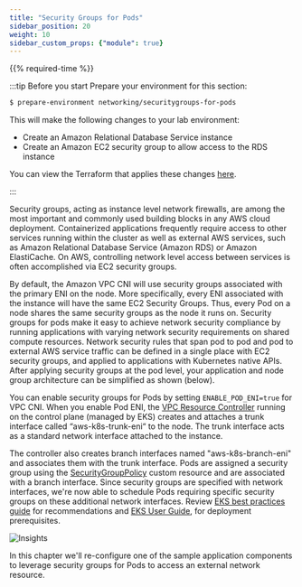 ```yaml
---
title: "Security Groups for Pods"
sidebar_position: 20
weight: 10
sidebar_custom_props: {"module": true}
---
```


{{% required-time %}}

:::tip Before you start
Prepare your environment for this section:

```bash timeout=900 wait=30
$ prepare-environment networking/securitygroups-for-pods
```

This will make the following changes to your lab environment:
- Create an Amazon Relational Database Service instance
- Create an Amazon EC2 security group to allow access to the RDS instance

You can view the Terraform that applies these changes [here](https://github.com/VAR::MANIFESTS_OWNER/VAR::MANIFESTS_REPOSITORY/tree/VAR::MANIFESTS_REF/manifests/modules/networking/securitygroups-for-pods/.workshop/terraform).

:::

Security groups, acting as instance level network firewalls, are among the most important and commonly used building blocks in any AWS cloud deployment. Containerized applications frequently require access to other services running within the cluster as well as external AWS services, such as Amazon Relational Database Service (Amazon RDS) or Amazon ElastiCache. On AWS, controlling network level access between services is often accomplished via EC2 security groups.

By default, the Amazon VPC CNI will use security groups associated with the primary ENI on the node. More specifically, every ENI associated with the instance will have the same EC2 Security Groups. Thus, every Pod on a node shares the same security groups as the node it runs on. Security groups for pods make it easy to achieve network security compliance by running applications with varying network security requirements on shared compute resources. Network security rules that span pod to pod and pod to external AWS service traffic can be defined in a single place with EC2 security groups, and applied to applications with Kubernetes native APIs. After applying security groups at the pod level, your application and node group architecture can be simplified as shown (below).

You can enable security groups for Pods by setting `ENABLE_POD_ENI=true` for VPC CNI. When you enable Pod ENI, the [VPC Resource Controller](https://github.com/aws/amazon-vpc-resource-controller-k8s) running on the control plane (managed by EKS) creates and attaches a trunk interface called “aws-k8s-trunk-eni“ to the node. The trunk interface acts as a standard network interface attached to the instance.

The controller also creates branch interfaces named "aws-k8s-branch-eni" and associates them with the trunk interface. Pods are assigned a security group using the [SecurityGroupPolicy](https://github.com/aws/amazon-vpc-resource-controller-k8s/blob/master/config/crd/bases/vpcresources.k8s.aws_securitygrouppolicies.yaml) custom resource and are associated with a branch interface. Since security groups are specified with network interfaces, we're now able to schedule Pods requiring specific security groups on these additional network interfaces. Review [EKS best practices guide](https://aws.github.io/aws-eks-best-practices/networking/sgpp/) for recommendations and [EKS User Guide](https://docs.aws.amazon.com/eks/latest/userguide/security-groups-for-pods.html), for deployment prerequisites.

![Insights](/img/networking/securitygroupsperpod/overview.png)

In this chapter we'll re-configure one of the sample application components to leverage security groups for Pods to access an external network resource.

